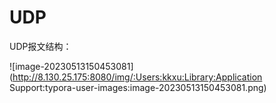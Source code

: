 # UDP

UDP报文结构：

![image-20230513150453081](http://8.130.25.175:8080/img/:Users:kkxu:Library:Application Support:typora-user-images:image-20230513150453081.png)

